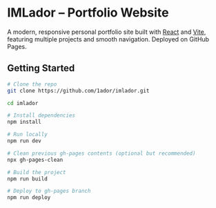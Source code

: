 # IMLador – Portfolio Website

A modern, responsive personal portfolio site built with [React](https://reactjs.org/) and [Vite](https://vitejs.dev/), featuring multiple projects and smooth navigation. Deployed on GitHub Pages.

## Getting Started

```bash
# Clone the repo
git clone https://github.com/1ador/imlador.git

cd imlador

# Install dependencies
npm install

# Run locally
npm run dev

# Clean previous gh-pages contents (optional but recommended)
npx gh-pages-clean

# Build the project
npm run build

# Deploy to gh-pages branch
npm run deploy